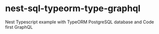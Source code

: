 # nest-sql-typeorm-type-graphql
Nest Typescript example with TypeORM PostgreSQL database and Code first GraphQL
